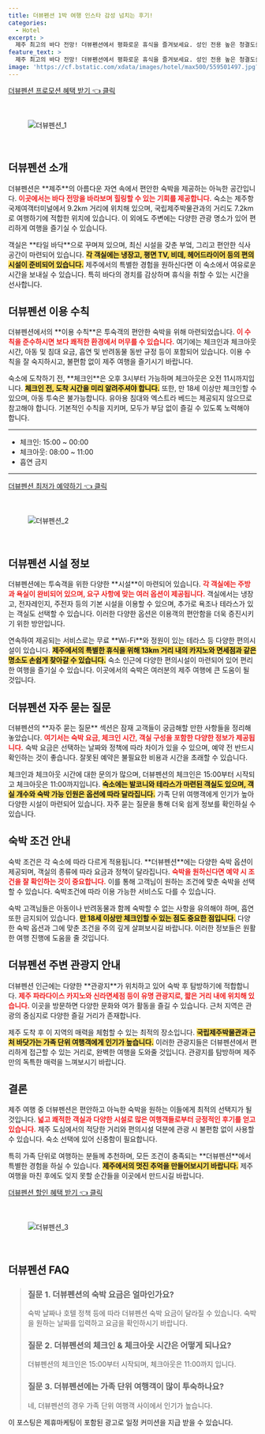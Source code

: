 ```yaml
---
title: 더뷰펜션 1박 여행 인스타 감성 넘치는 후기!
categories:
  - Hotel
excerpt: >
  제주 최고의 바다 전망! 더뷰펜션에서 평화로운 휴식을 즐겨보세요. 성인 전용 높은 청결도를 자랑하며 테라스와 전용 주차까지 완비! 특별한 여행을 원한다면 지금 바로 예약하세요!
feature_text: >
  제주 최고의 바다 전망! 더뷰펜션에서 평화로운 휴식을 즐겨보세요. 성인 전용 높은 청결도를 자랑하며 테라스와 전용 주차까지 완비! 특별한 여행을 원한다면 지금 바로 예약하세요!
image: 'https://cf.bstatic.com/xdata/images/hotel/max500/559501497.jpg?k=cd3633aa7be321b2a42bc5be715bab999e78b9fa684f0ccbcd70fa2ff7d97415&o=&hp=1'
---
```


<p><a class="modoo-button" href="https://tinyurl.com/2ch2xl86" rel="nofollow noopener">더뷰펜션 프로모션 혜택 받기 👈 클릭</a></p><br/>
<figure class="image"><img alt="더뷰펜션_1" src="https://cf.bstatic.com/xdata/images/hotel/max1024x768/559501469.jpg?k=dc970f2d604a5a525ddd29d5c5b56740a1c39c28093707283c46e08b03526003&amp;o=&amp;hp=1"/></figure><br/>
<h2 id="더뷰펜션_소개">더뷰펜션 소개</h2>
<p>더뷰펜션은 **제주**의 아름다운 자연 속에서 편안한 숙박을 제공하는 아늑한 공간입니다. <b><span style="color: #ee2323;">이곳에서는 바다 전망을 바라보며 힐링할 수 있는 기회를 제공합니다.</span></b> 숙소는 제주항 국제여객터미널에서 9.2km 거리에 위치해 있으며, 국립제주박물관과의 거리도 7.2km로 여행하기에 적합한 위치에 있습니다. 이 외에도 주변에는 다양한 관광 명소가 있어 편리하게 여행을 즐기실 수 있습니다.</p>
<p>객실은 **타일 바닥**으로 꾸며져 있으며, 최신 시설을 갖춘 부엌, 그리고 편안한 식사 공간이 마련되어 있습니다. <b><span style="background-color: #ffe066;">각 객실에는 냉장고, 평면 TV, 비데, 헤어드라이어 등의 편의 시설이 준비되어 있습니다.</span></b> 제주에서의 특별한 경험을 원하신다면 이 숙소에서 여유로운 시간을 보내실 수 있습니다. 특히 바다의 경치를 감상하며 휴식을 취할 수 있는 시간을 선사합니다.</p>
<h2 id="이용수칙">더뷰펜션 이용 수칙</h2>
<p>더뷰펜션에서의 **이용 수칙**은 투숙객의 편안한 숙박을 위해 마련되었습니다. <b><span style="color: #ee2323;">이 수칙을 준수하시면 보다 쾌적한 환경에서 머무를 수 있습니다.</span></b> 여기에는 체크인과 체크아웃 시간, 아동 및 침대 요금, 흡연 및 반려동물 동반 규정 등이 포함되어 있습니다. 이용 수칙을 잘 숙지하시고, 불편함 없이 제주 여행을 즐기시기 바랍니다.</p>
<p>숙소에 도착하기 전, **체크인**은 오후 3시부터 가능하며 체크아웃은 오전 11시까지입니다. <b><span style="background-color: #ffe066;">체크인 전, 도착 시간을 미리 알려주셔야 합니다.</span></b> 또한, 만 18세 이상만 체크인할 수 있으며, 아동 투숙은 불가능합니다. 유아용 침대와 엑스트라 베드는 제공되지 않으므로 참고해야 합니다. 기본적인 수칙을 지키며, 모두가 부담 없이 즐길 수 있도록 노력해야 합니다.</p>
<hr/>
<ul>
<li>체크인: 15:00 ~ 00:00</li>
<li>체크아웃: 08:00 ~ 11:00</li>
<li>흡연 금지</li>
</ul>
<hr/>
<p><a class="modoo-button" href="https://tinyurl.com/2ch4xl86" rel="nofollow noopener">더뷰펜션 최저가 예약하기 👈 클릭</a></p><br/>
<figure class="image"><img alt="더뷰펜션_2" src="https://cf.bstatic.com/xdata/images/hotel/max500/559501497.jpg?k=cd3633aa7be321b2a42bc5be715bab999e78b9fa684f0ccbcd70fa2ff7d97415&amp;o=&amp;hp=1"/></figure><br/>
<h2 id="시설_정보">더뷰펜션 시설 정보</h2>
<p>더뷰펜션에는 투숙객을 위한 다양한 **시설**이 마련되어 있습니다. <b><span style="color: #ee2323;">각 객실에는 주방과 욕실이 완비되어 있으며, 요구 사항에 맞는 여러 옵션이 제공됩니다.</span></b> 객실에서는 냉장고, 전자레인지, 주전자 등의 기본 시설을 이용할 수 있으며, 추가로 욕조나 테라스가 있는 객실도 선택할 수 있습니다. 이러한 다양한 옵션은 이용객의 편안함을 더욱 증진시키기 위한 방안입니다.</p>
<p>연속하여 제공되는 서비스로는 무료 **Wi-Fi**와 정원이 있는 테라스 등 다양한 편의시설이 있습니다. <b><span style="background-color: #ffe066;">제주에서의 특별한 휴식을 위해 13km 거리 내의 카지노와 면세점과 같은 명소도 손쉽게 찾아갈 수 있습니다.</span></b> 숙소 인근에 다양한 편의시설이 마련되어 있어 편리한 여행을 즐기실 수 있습니다. 이곳에서의 숙박은 여러분의 제주 여행에 큰 도움이 될 것입니다.</p>
<h2 id="자주_묻는_질문">더뷰펜션 자주 묻는 질문</h2>
<p>더뷰펜션의 **자주 묻는 질문** 섹션은 잠재 고객들이 궁금해할 만한 사항들을 정리해 놓았습니다. <b><span style="color: #ee2323;">여기서는 숙박 요금, 체크인 시간, 객실 구성을 포함한 다양한 정보가 제공됩니다.</span></b> 숙박 요금은 선택하는 날짜와 정책에 따라 차이가 있을 수 있으며, 예약 전 반드시 확인하는 것이 좋습니다. 잘못된 예약은 불필요한 비용과 시간을 초래할 수 있습니다.</p>
<p>체크인과 체크아웃 시간에 대한 문의가 많으며, 더뷰펜션의 체크인은 15:00부터 시작되고 체크아웃은 11:00까지입니다. <b><span style="background-color: #ffe066;">숙소에는 발코니와 테라스가 마련된 객실도 있으며, 객실 개수와 숙박 가능 인원은 옵션에 따라 달라집니다.</span></b> 가족 단위 여행객에게 인기가 높아 다양한 시설이 마련되어 있습니다. 자주 묻는 질문을 통해 더욱 쉽게 정보를 확인하실 수 있습니다.</p>
<h2 id="숙박_조건_안내">숙박 조건 안내</h2>
<p>숙박 조건은 각 숙소에 따라 다르게 적용됩니다. **더뷰펜션**에는 다양한 숙박 옵션이 제공되며, 객실의 종류에 따라 요금과 정책이 달라집니다. <b><span style="color: #ee2323;">숙박을 원하신다면 예약 시 조건을 잘 확인하는 것이 중요합니다.</span></b> 이를 통해 고객님이 원하는 조건에 맞춘 숙박을 선택할 수 있습니다. 숙박조건에 따라 이용 가능한 서비스도 다를 수 있습니다.</p>
<p>숙박 고객님들은 아동이나 반려동물과 함께 숙박할 수 없는 사항을 유의해야 하며, 흡연 또한 금지되어 있습니다. <b><span style="background-color: #ffe066;">만 18세 이상만 체크인할 수 있는 점도 중요한 점입니다.</span></b> 다양한 숙박 옵션과 그에 맞춘 조건을 주의 깊게 살펴보시길 바랍니다. 이러한 정보들은 원활한 여행 진행에 도움을 줄 것입니다.</p>
<h2 id="주변_관광지_안내">더뷰펜션 주변 관광지 안내</h2>
<p>더뷰펜션 인근에는 다양한 **관광지**가 위치하고 있어 숙박 후 탐방하기에 적합합니다. <b><span style="color: #ee2323;">제주 파라다이스 카지노와 신라면세점 등이 유명 관광지로, 짧은 거리 내에 위치해 있습니다.</span></b> 이곳을 방문하면 다양한 문화와 여가 활동을 즐길 수 있습니다. 근처 지역은 관광의 중심지로 다양한 즐길 거리가 존재합니다.</p>
<p>제주 도착 후 이 지역의 매력을 체험할 수 있는 최적의 장소입니다. <b><span style="background-color: #ffe066;">국립제주박물관과 근처 바닷가는 가족 단위 여행객에게 인기가 높습니다.</span></b> 이러한 관광지들은 더뷰펜션에서 편리하게 접근할 수 있는 거리로, 완벽한 여행을 도와줄 것입니다. 관광지를 탐방하며 제주만의 독특한 매력을 느껴보시기 바랍니다.</p>
<h2 id="결론">결론</h2>
<p>제주 여행 중 더뷰펜션은 편안하고 아늑한 숙박을 원하는 이들에게 최적의 선택지가 될 것입니다. <b><span style="color: #ee2323;">넓고 쾌적한 객실과 다양한 시설로 많은 여행객들로부터 긍정적인 후기를 얻고 있습니다.</span></b> 제주 도심에서의 적당한 거리와 편의시설 덕분에 관광 시 불편함 없이 사용할 수 있습니다. 숙소 선택에 있어 신중함이 필요합니다.</p>
<p>특히 가족 단위로 여행하는 분들께 추천하며, 모든 조건이 충족되는 **더뷰펜션**에서 특별한 경험을 하실 수 있습니다. <b><span style="background-color: #ffe066;">제주에서의 멋진 추억을 만들어보시기 바랍니다.</span></b> 제주 여행을 마친 후에도 잊지 못할 순간들을 이곳에서 만드시길 바랍니다.</p>
<p><a class="modoo-button" href="https://tinyurl.com/2ch4xl86" rel="nofollow noopener">더뷰펜션 할인 혜택 받기 👈 클릭</a></p><br>

<figure class="image"><img src="https://cf.bstatic.com/xdata/images/hotel/max500/559908563.jpg?k=48f71e14dc6d9124913ccb23b3cb8c748c253025b661b25e74a2205ad695d4a9&o=&hp=1" alt="더뷰펜션_3"></figure><br>
<h2 id="더뷰펜션_FAQ">더뷰펜션 FAQ</h2>
<div itemscope="" itemtype="https://schema.org/FAQPage"> 
<blockquote> 
<div itemscope="" itemprop="mainEntity" itemtype="https://schema.org/Question"> 
<h3 id="질문_1" itemprop="name">질문 1. 더뷰펜션의 숙박 요금은 얼마인가요?</h3> 
<div itemscope="" itemprop="acceptedAnswer" itemtype="https://schema.org/Answer"> 
<span itemprop="text"> 
<p>숙박 날짜나 호텔 정책 등에 따라 더뷰펜션 숙박 요금이 달라질 수 있습니다. 숙박을 원하는 날짜를 입력하고 요금을 확인하시기 바랍니다.</p> 
</span> 
</div> 
</div> 

<div itemscope="" itemprop="mainEntity" itemtype="https://schema.org/Question"> 
<h3 id="질문_2" itemprop="name">질문 2. 더뷰펜션의 체크인 & 체크아웃 시간은 어떻게 되나요?</h3> 
<div itemscope="" itemprop="acceptedAnswer" itemtype="https://schema.org/Answer"> 
<span itemprop="text"> 
<p>더뷰펜션의 체크인은 15:00부터 시작되며, 체크아웃은 11:00까지 입니다.</p> 
</span> 
</div> 
</div> 

<div itemscope="" itemprop="mainEntity" itemtype="https://schema.org/Question"> 
<h3 id="질문_3" itemprop="name">질문 3. 더뷰펜션에는 가족 단위 여행객이 많이 투숙하나요?</h3> 
<div itemscope="" itemprop="acceptedAnswer" itemtype="https://schema.org/Answer"> 
<span itemprop="text"> 
<p>네, 더뷰펜션의 경우 가족 단위 여행객 사이에서 인기가 높습니다.</p> 
</span> 
</div> 
</div> 
</blockquote> 
</div><p>이 포스팅은 제휴마케팅이 포함된 광고로 일정 커미션을 지급 받을 수 있습니다.</p>

